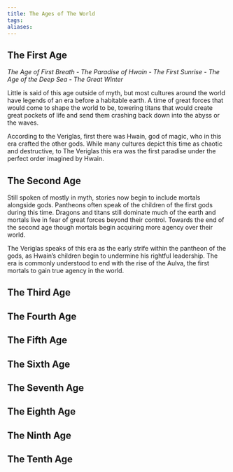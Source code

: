 ```yaml
---
title: The Ages of The World
tags: 
aliases:
---
```

## The First Age

*The Age of First Breath - The Paradise of Hwain - The First Sunrise - The Age of the Deep Sea - The Great Winter*

Little is said of this age outside of myth, but most cultures around the world have legends of an era before a habitable earth. A time of great forces that would come to shape the world to be, towering titans that would create great pockets of life and send them crashing back down into the abyss or the waves.

According to the Veriglas, first there was Hwain, god of magic, who in this era crafted the other gods. While many cultures depict this time as chaotic and destructive, to The Veriglas this era was the first paradise under the perfect order imagined by Hwain.
## The Second Age

Still spoken of mostly in myth, stories now begin to include mortals alongside gods. Pantheons often speak of the children of the first gods during this time. Dragons and titans still dominate much of the earth and mortals live in fear of great forces beyond their control. Towards the end of the second age though mortals begin acquiring more agency over their world.

The Veriglas speaks of this era as the early strife within the pantheon of the gods, as Hwain’s children begin to undermine his rightful leadership. The era is commonly understood to end with the rise of the Aulva, the first mortals to gain true agency in the world. 
## The Third Age


## The Fourth Age

## The Fifth Age

## The Sixth Age


## The Seventh Age


## The Eighth Age

## The Ninth Age

## The Tenth Age

